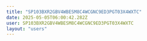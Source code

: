```yaml
---
title: "SP103BXR2GBV4WBESM8C4WCGNC9ED3PGT03X4WXTC"
date: 2025-05-05T06:00:42.282Z
user: SP103BXR2GBV4WBESM8C4WCGNC9ED3PGT03X4WXTC
layout: "users"
---
```

    